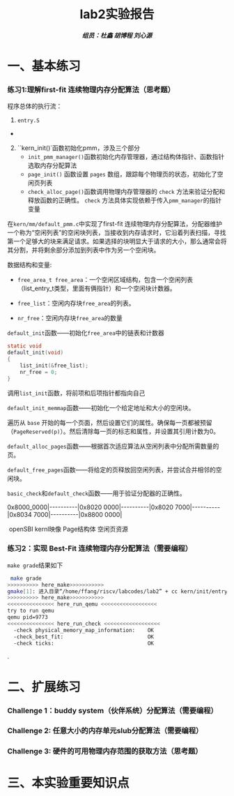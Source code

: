 <h1><center>lab2实验报告</center></h1>
<h5><center>组员：杜鑫 胡博程 刘心源</center></h5>

# 一、基本练习

###  练习1:理解first-fit 连续物理内存分配算法（思考题）

程序总体的执行流：

1.  `entry.S`
   - 
2. ``kern_init()`函数初始化pmm，涉及三个部分
   - `init_pmm_manager()`函数初始化内存管理器，通过结构体指针、函数指针选取内存分配算法 
   - `page_init()` 函数设置 `pages` 数组，跟踪每个物理页的状态，初始化了空闲页列表
   - `check_alloc_page()`函数调用物理内存管理器的 `check` 方法来验证分配和释放函数的正确性。 `check` 方法具体实现依赖于传入`pmm_manager`的指针变量



在`kern/mm/default_pmm.c`中实现了first-fit 连续物理内存分配算法，分配器维护一个称为“空闲列表”的空闲块列表，当接收到内存请求时，它沿着列表扫描，寻找第一个足够大的块来满足请求。如果选择的块明显大于请求的大小，那么通常会将其分割，并将剩余部分添加到列表中作为另一个空闲块。

数据结构和变量:

- `free_area_t free_area`：一个空闲区域结构，包含一个空闲列表（list_entry_t类型，里面有俩指针）和一个空闲块计数器。

- `free_list`：空闲内存块`free_area`的列表。

- `nr_free`：空闲内存块`free_area`的数量



`default_init`函数——初始化`free_area`中的链表和计数器

```c
static void
default_init(void)
{
    list_init(&free_list);
    nr_free = 0;
}
```

调用`list_init`函数，将前项和后项指针都指向自己



`default_init_memmap`函数——初始化一个给定地址和大小的空闲块。

遍历从 `base` 开始的每一个页面，然后设置它们的属性。确保每一页都被预留（`PageReserved(p)`）。然后清除每一页的标志和属性，并设置其引用计数为0。





`default_alloc_pages`函数——根据首次适应算法从空闲列表中分配所需数量的页。



`default_free_pages`函数——将给定的页释放回空闲列表，并尝试合并相邻的空闲块。



`basic_check`和`default_check`函数——用于验证分配器的正确性。





0x8000_0000|----------|0x8020 0000|----------|0x8020 7000|----------|0x8034 7000|----------|0x8800 0000|

​						openSBI						kernl映像						Page结构体				空闲页资源



### 练习2：实现 Best-Fit 连续物理内存分配算法（需要编程）

 `make grade`结果如下

```bash
 make grade
>>>>>>>>>> here_make>>>>>>>>>>>
gmake[1]: 进入目录“/home/ffang/riscv/labcodes/lab2” + cc kern/init/entry.S + cc kern/init/init.c + cc kern/libs/stdio.c + cc kern/debug/kdebug.c + cc kern/debug/kmonitor.c + cc kern/debug/panic.c + cc kern/driver/clock.c + cc kern/driver/console.c + cc kern/driver/intr.c + cc kern/trap/trap.c + cc kern/trap/trapentry.S + cc kern/mm/best_fit_pmm.c + cc kern/mm/default_pmm.c + cc kern/mm/pmm.c + cc libs/printfmt.c + cc libs/readline.c + cc libs/sbi.c + cc libs/string.c + ld bin/kernel riscv64-unknown-elf-objcopy bin/kernel --strip-all -O binary bin/ucore.img gmake[1]: 离开目录“/home/ffang/riscv/labcodes/lab2”
>>>>>>>>>> here_make>>>>>>>>>>>
<<<<<<<<<<<<<<< here_run_qemu <<<<<<<<<<<<<<<<<<
try to run qemu
qemu pid=9773
<<<<<<<<<<<<<<< here_run_check <<<<<<<<<<<<<<<<<<
  -check physical_memory_map_information:    OK
  -check_best_fit:                           OK
  -check ticks:                              OK
```

.

# 二、扩展练习

### Challenge 1：buddy system（伙伴系统）分配算法（需要编程）



### Challenge 2: 任意大小的内存单元slub分配算法（需要编程）



### Challenge 3: 硬件的可用物理内存范围的获取方法（思考题）



# 三、本实验重要知识点

